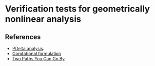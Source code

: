 # Verification tests for geometrically nonlinear analysis


## References
- [PDelta analysis](https://en.wikipedia.org/wiki/P-delta_effect).
- [Corotational formulation](http://www1.coe.neu.edu/~jfhajjar/home/Denavit%20and%20Hajjar%20-%20Geometric%20Nonlinearity%20in%20OpenSees%20-%20Report%20No.%20NEU-CEE-2013-02%202013.pdf)
- [Two Paths You Can Go By](http://portwooddigital.com/2021/12/05/two-paths-you-can-go-by/)


